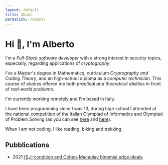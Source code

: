 ```yaml
---
layout: default
title: About
permalink: /about/
---
```


# Hi &#128075;, I'm Alberto
I'm a *Full-Stack software developer* with a strong interest in security topics, especially, regarding applications of *cryptography*.

I've a Master's degree in Mathematics, curriculum *Cryptography and Coding Theory*, and an high-school diploma as a *computer technician*. This course of studies offered me both *practical and theoretical abilities* in front of *real-world problems*.

I'm currently working remotely and I'm based in Italy.

I have been programming since I was 13, during high school I attended at the national competition of the Italian Olympiad of Informatics and Olympiad of Problem Solving (as you can see [here](https://www.targatocn.it/2015/09/19/leggi-notizia/argomenti/scuole-e-corsi/articolo/due-studenti-dellitis-di-cuneo-qualificati-alle-finali-nazionali-delle-olimpiadi-di-informatica.html) and [here](https://www.targatocn.it/2013/05/11/leggi-notizia/argomenti/scuole-e-corsi/articolo/ottimi-risultati-per-gli-studenti-dellitis-delpozzo-nellinformatica.html)).

When I am not coding, I like reading, biking and trekking.

## Pubblications
- 2021 [(S&#8322;)-condition and Cohen-Macaulay binomial edge ideals](https://arxiv-export1.library.cornell.edu/abs/2107.04539v2)

